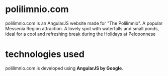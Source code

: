 polilimnio.com
==================

polilimnio.com is an AngularJS website made for "The Polilimnio". Α popular Messenia Region attraction. A lovely spot with waterfalls and small ponds, ideal for a cool and refreshing break during the Holidays at Peloponnese

technologies used
=================
polilimnio.com is developed using **AngularJS by Google**.